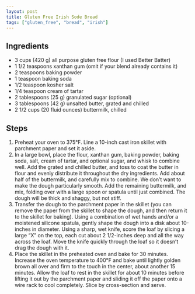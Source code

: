 ```yaml
---
layout: post
title: Gluten Free Irish Sode Bread
tags: ["gluten_free", "bread", "irish"]
---
```

## Ingredients

* 3 cups (420 g) all purpose gluten free flour (I used Better Batter)
* 1 1/2 teaspoons xanthan gum (omit if your blend already contains it)
* 2 teaspoons baking powder
* 1 teaspoon baking soda
* 1/2 teaspoon kosher salt
* 1/4 teaspoon cream of tartar
* 2 tablespoons (25 g) granulated sugar (optional)
* 3 tablespoons (42 g) unsalted butter, grated and chilled
* 2 1/2 cups (20 fluid ounces) buttermilk, chilled

## Steps

1. Preheat your oven to 375°F. Line a 10-inch cast iron skillet with parchment paper and set it aside.
2. In a large bowl, place the flour, xanthan gum, baking powder, baking soda, salt, cream of tartar, and optional sugar, and whisk to combine well. Add the grated and chilled butter, and toss to coat the butter in flour and evenly distribute it throughout the dry ingredients. Add about half of the buttermilk, and carefully mix to combine. We don’t want to make the dough particularly smooth. Add the remaining buttermilk, and mix, folding over with a large spoon or spatula until just combined. The dough will be thick and shaggy, but not stiff.
3. Transfer the dough to the parchment paper in the skillet (you can remove the paper from the skillet to shape the dough, and then return it to the skillet for baking). Using a combination of wet hands and/or a moistened silicone spatula, gently shape the dough into a disk about 10-inches in diameter. Using a sharp, wet knife, score the loaf by slicing a large “X” on the top, each cut about 2 1/2-inches deep and all the way across the loaf. Move the knife quickly through the loaf so it doesn’t drag the dough with it.
4. Place the skillet in the preheated oven and bake for 30 minutes. Increase the oven temperature to 400°F and bake until lightly golden brown all over and firm to the touch in the center, about another 15 minutes. Allow the loaf to rest in the skillet for about 10 minutes before lifting it out by the parchment paper and sliding it off the paper onto a wire rack to cool completely. Slice by cross-section and serve.